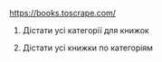 https://books.toscrape.com/

1) Дістати усі категорії для книжок

2) Дістати усі книжки по категоріям

